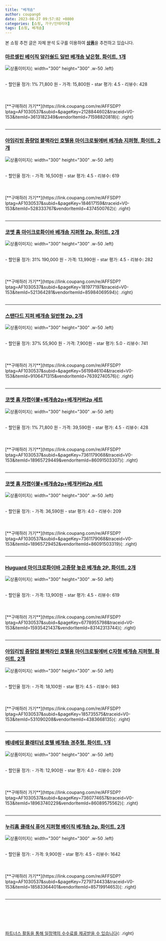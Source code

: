 ```yaml
---
title: "베개솜"
author: coupang6
date: 2023-08-27 09:57:02 +0800
categories: [쇼핑, 가구/인테리어]
tags: [쇼핑, 베개솜]
---
```


본 쇼핑 추천 글은 자체 분석 도구를 이용하여 [**상품**](https://link.coupang.com/a/bao1ui)을 추천하고 있습니다.

### [마르셀린 베이직 알러쉴드 일반 베개솜 낮은형, 화이트, 1개](https://link.coupang.com/re/AFFSDP?lptag=AF1030537&subid=&pageKey=2128844602&traceid=V0-153&itemId=3613182349&vendorItemId=71598820818)

![상품이미지](https://thumbnail7.coupangcdn.com/thumbnails/remote/230x230ex/image/retail/images/3373121343584965-9953f21f-9ae1-49e3-b8a8-c8ea4d55be17.jpg){: width="300" height="300" .w-50 .left}


<br>
- 할인율 정가: 1%  71,800   원
- 가격: 15,800원
- star 평가: 4.5
- 리뷰수: 428
<br>
<br>
<br>
<br>
[**구매하러 가기**](https://link.coupang.com/re/AFFSDP?lptag=AF1030537&subid=&pageKey=2128844602&traceid=V0-153&itemId=3613182349&vendorItemId=71598820818){: .right}
<br>
<br>

---

### [아임리빙 중량업 블랙라인 호텔용 마이크로필에버 베개솜 지퍼형, 화이트, 2개](https://link.coupang.com/re/AFFSDP?lptag=AF1030537&subid=&pageKey=184617159&traceid=V0-153&itemId=528333767&vendorItemId=4374500762)

![상품이미지](https://thumbnail6.coupangcdn.com/thumbnails/remote/230x230ex/image/retail/images/67278057482924-823f38f1-67ad-4d6a-aa62-b3b8ae1f2b4f.jpg){: width="300" height="300" .w-50 .left}


<br>
- 할인율 정가: 
- 가격: 16,500원
- star 평가: 4.5
- 리뷰수: 619
<br>
<br>
<br>
<br>
[**구매하러 가기**](https://link.coupang.com/re/AFFSDP?lptag=AF1030537&subid=&pageKey=184617159&traceid=V0-153&itemId=528333767&vendorItemId=4374500762){: .right}
<br>
<br>

---

### [코멧 홈 마이크로화이바 베개솜 지퍼형 2p, 화이트, 2개](https://link.coupang.com/re/AFFSDP?lptag=AF1030537&subid=&pageKey=181977197&traceid=V0-153&itemId=521364281&vendorItemId=85984069594)

![상품이미지](https://thumbnail9.coupangcdn.com/thumbnails/remote/230x230ex/image/retail/images/397321613100667-440a3b4e-91ed-432b-b8f6-026550d18906.jpg){: width="300" height="300" .w-50 .left}


<br>
- 할인율 정가: 31%  190,000   원
- 가격: 13,990원
- star 평가: 4.5
- 리뷰수: 282
<br>
<br>
<br>
<br>
[**구매하러 가기**](https://link.coupang.com/re/AFFSDP?lptag=AF1030537&subid=&pageKey=181977197&traceid=V0-153&itemId=521364281&vendorItemId=85984069594){: .right}
<br>
<br>

---

### [스탠다드 지퍼 베개솜 일반형 2p, 2개](https://link.coupang.com/re/AFFSDP?lptag=AF1030537&subid=&pageKey=5619846104&traceid=V0-153&itemId=9106471315&vendorItemId=76392740576)

![상품이미지](https://thumbnail9.coupangcdn.com/thumbnails/remote/230x230ex/image/rs_quotation_api/imcqmcor/524ca7adc37b42aebf08a65bcbb7eea4.jpg){: width="300" height="300" .w-50 .left}


<br>
- 할인율 정가: 37%  55,900   원
- 가격: 7,900원
- star 평가: 5.0
- 리뷰수: 741
<br>
<br>
<br>
<br>
[**구매하러 가기**](https://link.coupang.com/re/AFFSDP?lptag=AF1030537&subid=&pageKey=5619846104&traceid=V0-153&itemId=9106471315&vendorItemId=76392740576){: .right}
<br>
<br>

---

### [코멧 홈 차렵이불+베개솜2p+베개커버2p 세트](https://link.coupang.com/re/AFFSDP?lptag=AF1030537&subid=&pageKey=7361179068&traceid=V0-153&itemId=18965729449&vendorItemId=86091503307)

![상품이미지](https://thumbnail10.coupangcdn.com/thumbnails/remote/230x230ex/image/retail/images/2957834188996407-45bb7f8b-908b-409d-8473-9dcc9446f995.jpg){: width="300" height="300" .w-50 .left}


<br>
- 할인율 정가: 1%  71,800   원
- 가격: 39,590원
- star 평가: 4.5
- 리뷰수: 428
<br>
<br>
<br>
<br>
[**구매하러 가기**](https://link.coupang.com/re/AFFSDP?lptag=AF1030537&subid=&pageKey=7361179068&traceid=V0-153&itemId=18965729449&vendorItemId=86091503307){: .right}
<br>
<br>

---

### [코멧 홈 차렵이불+베개솜2p+베개커버2p 세트](https://link.coupang.com/re/AFFSDP?lptag=AF1030537&subid=&pageKey=7361179068&traceid=V0-153&itemId=18965729452&vendorItemId=86091503319)

![상품이미지](https://thumbnail8.coupangcdn.com/thumbnails/remote/230x230ex/image/retail/images/2881688743474257-e927759e-ccbe-48aa-a101-106f322e23dd.jpg){: width="300" height="300" .w-50 .left}


<br>
- 할인율 정가: 
- 가격: 36,590원
- star 평가: 4.0
- 리뷰수: 209
<br>
<br>
<br>
<br>
[**구매하러 가기**](https://link.coupang.com/re/AFFSDP?lptag=AF1030537&subid=&pageKey=7361179068&traceid=V0-153&itemId=18965729452&vendorItemId=86091503319){: .right}
<br>
<br>

---

### [Huguard 마이크로화이바 고중량 높은 베개솜 2P, 화이트, 2개](https://link.coupang.com/re/AFFSDP?lptag=AF1030537&subid=&pageKey=6778955798&traceid=V0-153&itemId=15935421437&vendorItemId=83142313744)

![상품이미지](https://thumbnail7.coupangcdn.com/thumbnails/remote/230x230ex/image/retail/images/5717344829913300-09b3f8a9-fa2c-4379-9a25-d1d335c07ab3.jpg){: width="300" height="300" .w-50 .left}


<br>
- 할인율 정가: 
- 가격: 13,900원
- star 평가: 4.5
- 리뷰수: 619
<br>
<br>
<br>
<br>
[**구매하러 가기**](https://link.coupang.com/re/AFFSDP?lptag=AF1030537&subid=&pageKey=6778955798&traceid=V0-153&itemId=15935421437&vendorItemId=83142313744){: .right}
<br>
<br>

---

### [아임리빙 중량업 블랙라인 호텔용 마이크로필에버 C자형 베개솜 지퍼형, 화이트, 2개](https://link.coupang.com/re/AFFSDP?lptag=AF1030537&subid=&pageKey=185735575&traceid=V0-153&itemId=531090208&vendorItemId=4383668135)

![상품이미지](https://thumbnail6.coupangcdn.com/thumbnails/remote/230x230ex/image/product/image/vendoritem/2019/06/28/4383668135/e72b4d82-8669-4e1d-b975-6f7cf90541a8.jpg){: width="300" height="300" .w-50 .left}


<br>
- 할인율 정가: 
- 가격: 18,100원
- star 평가: 4.5
- 리뷰수: 983
<br>
<br>
<br>
<br>
[**구매하러 가기**](https://link.coupang.com/re/AFFSDP?lptag=AF1030537&subid=&pageKey=185735575&traceid=V0-153&itemId=531090208&vendorItemId=4383668135){: .right}
<br>
<br>

---

### [베네베딩 플래티넘 호텔 베개솜 경추형, 화이트, 1개](https://link.coupang.com/re/AFFSDP?lptag=AF1030537&subid=&pageKey=7360774657&traceid=V0-153&itemId=18963740229&vendorItemId=86089575562)

![상품이미지](https://thumbnail9.coupangcdn.com/thumbnails/remote/230x230ex/image/retail/images/5814243399552082-0efb79cc-4795-4921-80e9-f988a143b5de.jpg){: width="300" height="300" .w-50 .left}


<br>
- 할인율 정가: 
- 가격: 12,900원
- star 평가: 4.0
- 리뷰수: 209
<br>
<br>
<br>
<br>
[**구매하러 가기**](https://link.coupang.com/re/AFFSDP?lptag=AF1030537&subid=&pageKey=7360774657&traceid=V0-153&itemId=18963740229&vendorItemId=86089575562){: .right}
<br>
<br>

---

### [누리홈 클래식 퓨어 지퍼형 베이직 베개솜 2p, 화이트, 2개](https://link.coupang.com/re/AFFSDP?lptag=AF1030537&subid=&pageKey=7279734433&traceid=V0-153&itemId=18583364401&vendorItemId=85719914653)

![상품이미지](https://thumbnail10.coupangcdn.com/thumbnails/remote/230x230ex/image/rs_quotation_api/rgqpqr0g/17a594c51b9d4b27af1bb1c6be99743e.jpg){: width="300" height="300" .w-50 .left}


<br>
- 할인율 정가: 
- 가격: 9,900원
- star 평가: 4.5
- 리뷰수: 1642
<br>
<br>
<br>
<br>
[**구매하러 가기**](https://link.coupang.com/re/AFFSDP?lptag=AF1030537&subid=&pageKey=7279734433&traceid=V0-153&itemId=18583364401&vendorItemId=85719914653){: .right}
<br>
<br>

---
<br><br><br><br><br> [파트너스 활동을 통해 일정액의 수수료를 제공받을 수 있습니다](https://link.coupang.com/a/bao1ui){: .right}